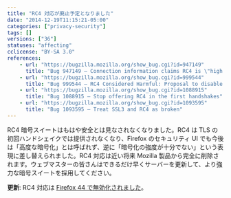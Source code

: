 ```yaml
---
title: "RC4 対応が廃止予定となりました"
date: "2014-12-19T11:15:21-05:00"
categories: ["privacy-security"]
tags: []
versions: ["36"]
statuses: "affecting"
cclicense: "BY-SA 3.0"
references:
    - url: "https://bugzilla.mozilla.org/show_bug.cgi?id=947149"
      title: "Bug 947149 – Connection information claims RC4 is \"high grade\""
    - url: "https://bugzilla.mozilla.org/show_bug.cgi?id=999544"
      title: "Bug 999544 – RC4 Considered Harmful: Proposal to disable use of RC4 completely"
    - url: "https://bugzilla.mozilla.org/show_bug.cgi?id=1088915"
      title: "Bug 1088915 – Stop offering RC4 in the first handshakes"
    - url: "https://bugzilla.mozilla.org/show_bug.cgi?id=1093595"
      title: "Bug 1093595 – Treat SSL3 and RC4 as broken"
---
```

RC4 暗号スイートはもはや安全とは見なされなくなりました。RC4 は TLS の初回ハンドシェイクでは提供されなくなり、Firefox のセキュリティ UI でも今後は「高度な暗号化」とは呼ばれず、逆に「暗号化の強度が十分でない」という表現に差し替えられました。RC4 対応は近い将来 Mozilla 製品から完全に削除されます。ウェブマスターの皆さんはできるだけ早くサーバーを更新して、より強力な暗号スイートを採用してください。

**更新**: RC4 対応は [Firefox 44 で無効化されました](https://www.fxsitecompat.com/ja/docs/2015/rc4-is-now-completely-disabled-by-default/)。
